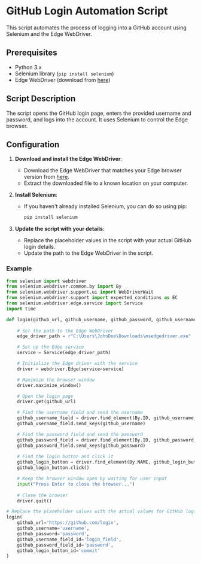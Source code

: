 # GitHub Login Automation Script

This script automates the process of logging into a GitHub account using Selenium and the Edge WebDriver.

## Prerequisites

- Python 3.x
- Selenium library (`pip install selenium`)
- Edge WebDriver (download from [here](https://developer.microsoft.com/en-us/microsoft-edge/tools/webdriver/))

## Script Description

The script opens the GitHub login page, enters the provided username and password, and logs into the account. It uses Selenium to control the Edge browser.

## Configuration

1. **Download and install the Edge WebDriver**:
    - Download the Edge WebDriver that matches your Edge browser version from [here](https://developer.microsoft.com/en-us/microsoft-edge/tools/webdriver/).
    - Extract the downloaded file to a known location on your computer.

2. **Install Selenium**:
    - If you haven't already installed Selenium, you can do so using pip:
      ```bash
      pip install selenium
      ```

3. **Update the script with your details**:
    - Replace the placeholder values in the script with your actual GitHub login details.
    - Update the path to the Edge WebDriver in the script.

### Example

```python
from selenium import webdriver
from selenium.webdriver.common.by import By
from selenium.webdriver.support.ui import WebDriverWait
from selenium.webdriver.support import expected_conditions as EC
from selenium.webdriver.edge.service import Service
import time

def login(github_url, github_username, github_password, github_username_field_id, github_password_field_id, github_login_button_id):
    
    # Set the path to the Edge WebDriver
    edge_driver_path = r"C:\Users\JohnDoe\Downloads\msedgedriver.exe"

    # Set up the Edge service
    service = Service(edge_driver_path)

    # Initialize the Edge driver with the service
    driver = webdriver.Edge(service=service)

    # Maximize the browser window 
    driver.maximize_window()

    # Open the login page
    driver.get(github_url)

    # Find the username field and send the username 
    github_username_field = driver.find_element(By.ID, github_username_field_id)  
    github_username_field.send_keys(github_username) 

    # Find the password field and send the password 
    github_password_field = driver.find_element(By.ID, github_password_field_id)   
    github_password_field.send_keys(github_password)
 
    # Find the login button and click it 
    github_login_button = driver.find_element(By.NAME, github_login_button_id)
    github_login_button.click()

    # Keep the browser window open by waiting for user input 
    input("Press Enter to close the browser...")
 
    # Close the browser 
    driver.quit()

# Replace the placeholder values with the actual values for GitHub login
login(
    github_url='https://github.com/login',
    github_username='username',
    github_password='password',
    github_username_field_id='login_field',
    github_password_field_id='password',
    github_login_button_id='commit'
)
